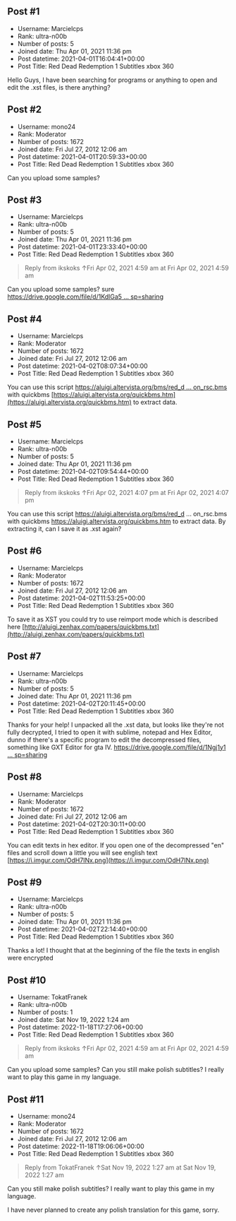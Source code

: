 ## Post #1
- Username: Marcielcps
- Rank: ultra-n00b
- Number of posts: 5
- Joined date: Thu Apr 01, 2021 11:36 pm
- Post datetime: 2021-04-01T16:04:41+00:00
- Post Title: Red Dead Redemption 1 Subtitles xbox 360

Hello Guys, I have been searching for programs or anything to open and edit the .xst files, is there anything?
## Post #2
- Username: mono24
- Rank: Moderator
- Number of posts: 1672
- Joined date: Fri Jul 27, 2012 12:06 am
- Post datetime: 2021-04-01T20:59:33+00:00
- Post Title: Red Dead Redemption 1 Subtitles xbox 360

Can you upload some samples?
## Post #3
- Username: Marcielcps
- Rank: ultra-n00b
- Number of posts: 5
- Joined date: Thu Apr 01, 2021 11:36 pm
- Post datetime: 2021-04-01T23:33:40+00:00
- Post Title: Red Dead Redemption 1 Subtitles xbox 360

> Reply from ikskoks ↑Fri Apr 02, 2021 4:59 am at Fri Apr 02, 2021 4:59 am
>
> 
Can you upload some samples?
sure [https://drive.google.com/file/d/1KdlGa5 ... sp=sharing](https://drive.google.com/file/d/1KdlGa5kL0l9RjWcMJOfG-FFyzHUrR4Y3/view?usp=sharing)
## Post #4
- Username: Marcielcps
- Rank: Moderator
- Number of posts: 1672
- Joined date: Fri Jul 27, 2012 12:06 am
- Post datetime: 2021-04-02T08:07:34+00:00
- Post Title: Red Dead Redemption 1 Subtitles xbox 360

You can use this script [https://aluigi.altervista.org/bms/red_d ... on_rsc.bms](https://aluigi.altervista.org/bms/red_dead_redemption_rsc.bms)
with quickbms [https://aluigi.altervista.org/quickbms.htm](https://aluigi.altervista.org/quickbms.htm)
to extract data.
## Post #5
- Username: Marcielcps
- Rank: ultra-n00b
- Number of posts: 5
- Joined date: Thu Apr 01, 2021 11:36 pm
- Post datetime: 2021-04-02T09:54:44+00:00
- Post Title: Red Dead Redemption 1 Subtitles xbox 360

> Reply from ikskoks ↑Fri Apr 02, 2021 4:07 pm at Fri Apr 02, 2021 4:07 pm
>
> 
You can use this script https://aluigi.altervista.org/bms/red_d ... on_rsc.bms
with quickbms https://aluigi.altervista.org/quickbms.htm
to extract data.
By extracting it, can I save it as .xst again?
## Post #6
- Username: Marcielcps
- Rank: Moderator
- Number of posts: 1672
- Joined date: Fri Jul 27, 2012 12:06 am
- Post datetime: 2021-04-02T11:53:25+00:00
- Post Title: Red Dead Redemption 1 Subtitles xbox 360

To save it as XST you could try to use reimport mode 
which is described here [http://aluigi.zenhax.com/papers/quickbms.txt](http://aluigi.zenhax.com/papers/quickbms.txt)
## Post #7
- Username: Marcielcps
- Rank: ultra-n00b
- Number of posts: 5
- Joined date: Thu Apr 01, 2021 11:36 pm
- Post datetime: 2021-04-02T20:11:45+00:00
- Post Title: Red Dead Redemption 1 Subtitles xbox 360

Thanks for your help!
I unpacked all the .xst data, but looks like they're not fully decrypted, I tried to open it with sublime, notepad and Hex Editor, dunno if there's a specific program to edit the decompressed files, something like GXT Editor for gta IV.
[https://drive.google.com/file/d/1Ngj1y1 ... sp=sharing](https://drive.google.com/file/d/1Ngj1y1sNXXrm1VTudx_bqGyo7JDWsLhT/view?usp=sharing)
## Post #8
- Username: Marcielcps
- Rank: Moderator
- Number of posts: 1672
- Joined date: Fri Jul 27, 2012 12:06 am
- Post datetime: 2021-04-02T20:30:11+00:00
- Post Title: Red Dead Redemption 1 Subtitles xbox 360

You can edit texts in hex editor. If you open one of the decompressed "en" files and scroll down a little you will see english text [https://i.imgur.com/OdH7INx.png](https://i.imgur.com/OdH7INx.png)
## Post #9
- Username: Marcielcps
- Rank: ultra-n00b
- Number of posts: 5
- Joined date: Thu Apr 01, 2021 11:36 pm
- Post datetime: 2021-04-02T22:14:40+00:00
- Post Title: Red Dead Redemption 1 Subtitles xbox 360

Thanks a lot!
I thought that at the beginning of the file the texts in english were encrypted
## Post #10
- Username: TokatFranek
- Rank: ultra-n00b
- Number of posts: 1
- Joined date: Sat Nov 19, 2022 1:24 am
- Post datetime: 2022-11-18T17:27:06+00:00
- Post Title: Red Dead Redemption 1 Subtitles xbox 360

> Reply from ikskoks ↑Fri Apr 02, 2021 4:59 am at Fri Apr 02, 2021 4:59 am
>
> 
Can you upload some samples?
Can you still make polish subtitles? I really want to play this game in my language.
## Post #11
- Username: mono24
- Rank: Moderator
- Number of posts: 1672
- Joined date: Fri Jul 27, 2012 12:06 am
- Post datetime: 2022-11-18T19:06:06+00:00
- Post Title: Red Dead Redemption 1 Subtitles xbox 360

> Reply from TokatFranek ↑Sat Nov 19, 2022 1:27 am at Sat Nov 19, 2022 1:27 am
>
> 
Can you still make polish subtitles? I really want to play this game in my language.

I have never planned to create any polish translation for this game, sorry.

